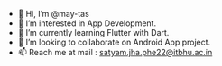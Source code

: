 - 👋 Hi, I’m @may-tas
- 👀 I’m interested in App Development.
- 🌱 I’m currently learning Flutter with Dart.
- 💞️ I’m looking to collaborate on Android App project.
- 📫 Reach me at mail : satyam.jha.phe22@itbhu.ac.in

<!---
may-tas/may-tas is a ✨ special ✨ repository because its `README.md` (this file) appears on your GitHub profile.
You can click the Preview link to take a look at your changes.
--->

